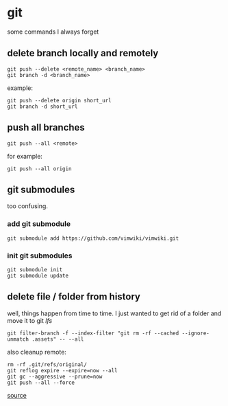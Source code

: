 # git

some commands I always forget

## delete branch locally and remotely

```
git push --delete <remote_name> <branch_name>
git branch -d <branch_name>
```

example:

```
git push --delete origin short_url
git branch -d short_url
```

## push all branches

```
git push --all <remote>
```

for example:

```
git push --all origin
```

## git submodules

too confusing.

### add git submodule

```
git submodule add https://github.com/vimwiki/vimwiki.git
```

### init git submodules

```
git submodule init
git submodule update
```

## delete file / folder from history

well, things happen from time to time. I just wanted to get rid of a folder and move it to git *lfs*


```
git filter-branch -f --index-filter "git rm -rf --cached --ignore-unmatch .assets" -- --all
```

also cleanup remote:

```
rm -rf .git/refs/original/
git reflog expire --expire=now --all
git gc --aggressive --prune=now
git push --all --force
```

[source](https://stackoverflow.com/a/24526351)
